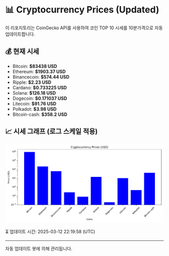 
# 📊 Cryptocurrency Prices (Updated)

이 리포지토리는 CoinGecko API를 사용하여 코인 TOP 10 시세를 10분가격으로 자동 업데이트합니다.

## 💰 현재 시세
- Bitcoin: **$83438 USD**
- Ethereum: **$1903.37 USD**
- Binancecoin: **$574.44 USD**
- Ripple: **$2.23 USD**
- Cardano: **$0.733225 USD**
- Solana: **$126.18 USD**
- Dogecoin: **$0.171037 USD**
- Litecoin: **$91.76 USD**
- Polkadot: **$3.98 USD**
- Bitcoin-cash: **$358.2 USD**

## 📈 시세 그래프 (로그 스케일 적용)
![Crypto Prices](crypto_prices.png)

⏳ 업데이트 시간: 2025-03-12 22:19:58 (UTC)

---
자동 업데이트 봇에 의해 관리됩니다.
